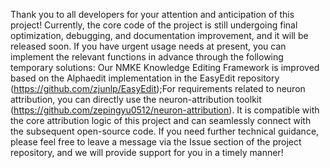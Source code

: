 Thank you to all developers for your attention and anticipation of this project! Currently, the core code of the project is still undergoing final optimization, debugging, and documentation improvement, and it will be released soon.​
If you have urgent usage needs at present, you can implement the relevant functions in advance through the following temporary solutions:​
Our NMKE Knowledge Editing Framework is improved based on the Alphaedit implementation in the EasyEdit repository (https://github.com/zjunlp/EasyEdit);​
For requirements related to neuron attribution, you can directly use the neuron-attribution toolkit (https://github.com/zepingyu0512/neuron-attribution). It is compatible with the core attribution logic of this project and can seamlessly connect with the subsequent open-source code.​
If you need further technical guidance, please feel free to leave a message via the Issue section of the project repository, and we will provide support for you in a timely manner!
